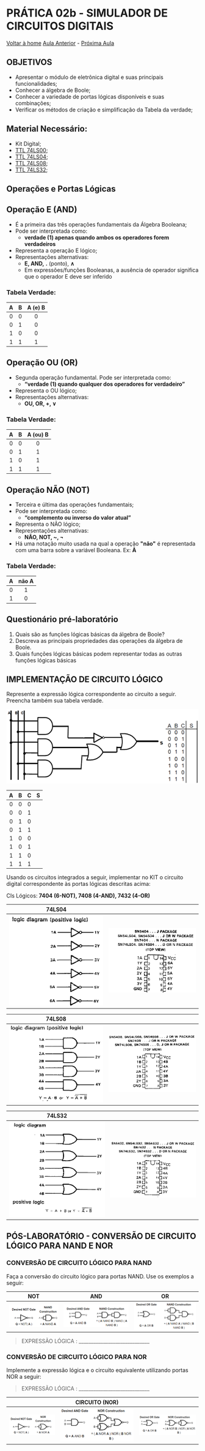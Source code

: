 <script>
  MathJax =
  };
  </script>
  <script id="MathJax-script" async src="https://cdn.jsdelivr.net/npm/mathjax@3/es5/tex-chtml.js"></script>

   <script src="https://cdn.jsdelivr.net/npm/mermaid@8.4.0/dist/mermaid.min.js"></script>
 <script>mermaid.initialize({startOnLoad:true});</script>


# PRÁTICA 02b - SIMULADOR DE CIRCUITOS DIGITAIS

[Voltar à home](../)
[Aula Anterior](./pr01.md) - [Próxima Aula](./pr03.md)

## OBJETIVOS

- Apresentar o módulo de eletrônica digital e suas principais funcionalidades;
- Conhecer a álgebra de Boole;
- Conhecer a variedade de portas lógicas disponı́veis e suas combinações;
- Verificar os métodos de criação e simplificação da Tabela da verdade;

## Material Necessário:

- Kit Digital;
- [TTL 74LS00](../assets/datasheets/SN74HC00N.pdf);
- [TTL 74LS04](../assets/datasheets/SN74HC04N.pdf);
- [TTL 74LS08](../assets/datasheets/SN74HC08N.pdf);
- [TTL 74LS32](../assets/datasheets/SN74HC32N.pdf);

## Operações e Portas Lógicas

## Operação E (AND)

- É a primeira das três operações fundamentais da Álgebra Booleana;
- Pode ser interpretada como:
	- **verdade (1) apenas quando ambos os
operadores forem verdadeiros**
- Representa a operação E lógico;
- Representações alternativas:
   - **E, AND,** **.** (ponto), **∧**
   - Em expressões/funções Booleanas, a ausência de operador significa que o operador E deve ser inferido

### Tabela Verdade:

| A | B | A (**e**) B|
| :--:| :--: | :--: |
| 0 | 0 | 0 |
| 0 | 1 | 0 |
| 1 | 0 | 0 |
| 1 | 1 | 1 |

## Operação OU (OR)

- Segunda operação fundamental. Pode ser interpretada como:
  - **“verdade (1) quando qualquer dos operadores for verdadeiro”**
- Representa o OU lógico;
- Representações alternativas:
   - **OU, OR, +, ∨**

### Tabela Verdade:

| A | B | A (**ou**) B|
| :--:| :--: | :--: |
| 0 | 0 | 0 |
| 0 | 1 | 1 |
| 1 | 0 | 1 |
| 1 | 1 | 1 |

## Operação NÃO (NOT)

- Terceira e última das operações fundamentais;
- Pode ser interpretada como:
	 - **“complemento ou inverso do valor atual”**
- Representa o NÃO lógico;
- Representações alternativas:
   - **NÃO, NOT, ~, ¬**
- Há uma notação muito usada na qual a operação **"não"** é representada com uma barra sobre a variável Booleana. Ex: **Ā**



### Tabela Verdade:

| A | **não** A |
| :--:| :--: |
| 0 | 1 |
| 1 | 0 |


## Questionário pré-laboratório

1.  Quais são as funções lógicas básicas da álgebra de Boole?
2.  Descreva as principais propriedades das operações da álgebra de Boole.
3.  Quais funções lógicas básicas podem representar todas as outras funções lógicas básicas

## IMPLEMENTAÇÃO DE CIRCUITO LÓGICO

Represente a expressão lógica correspondente ao circuito a seguir. Preencha também sua tabela verdade.

![](./pr02/media/image4.png)

|A|B|C|S|
|:-:|:-:|:-:|:-:|
|0 |0 |0 |
|0 |0 |1 |
|0 |1 |0 |
|0 |1 |1 |
|1 |0 |0 |
|1 |0 |1 |
|1 |1 |0 |
|1 |1 |1 |

Usando os circuitos integrados a seguir, implementar no KIT o circuito digital correspondente às portas lógicas descritas acima:

CIs Lógicos: **7404 (6-NOT), 7408 (4-AND), 7432 (4-OR)**



  | **74LS04**  | |
  | :-: | :-: |
  | ![](./pr02/media/image12.png)|  ![](./pr02/media/image5.png)|

  | **74LS08** | |
  | :-: | :-: |
  | ![](./pr02/media/image13.png) | ![](./pr02/media/image6.png) |

  | **74LS32** | |
  | :-: | :-: |
  | ![](./pr02/media/image7.png) | ![](./pr02/media/image10.png) |


## PÓS-LABORATÓRIO - CONVERSÃO DE CIRCUITO LÓGICO PARA NAND E NOR
### CONVERSÃO DE CIRCUITO LÓGICO PARA NAND

Faça a conversão do circuito lógico para portas NAND. Use os exemplos a seguir:

| **NOT** | **AND**| **OR** |
| :-: |  :-: | :-: |
| ![](./pr02/media/image9.png)| ![](./pr02/media/image11.png)| ![](./pr02/media/image1.png)|

> EXPRESSÃO LÓGICA : _____________________________

### CONVERSÃO DE CIRCUITO LÓGICO PARA NOR

Implemente a expressão lógica e o circuito equivalente utilizando portas NOR a seguir:

> EXPRESSÃO LÓGICA : _____________________________

| | CIRCUITO (NOR) | |
| :-: |  :-: | :-: |
| ![](./pr02/media/image14.png) | ![](./pr02/media/image2.png) | ![](./pr02/media/image15.png) |    

